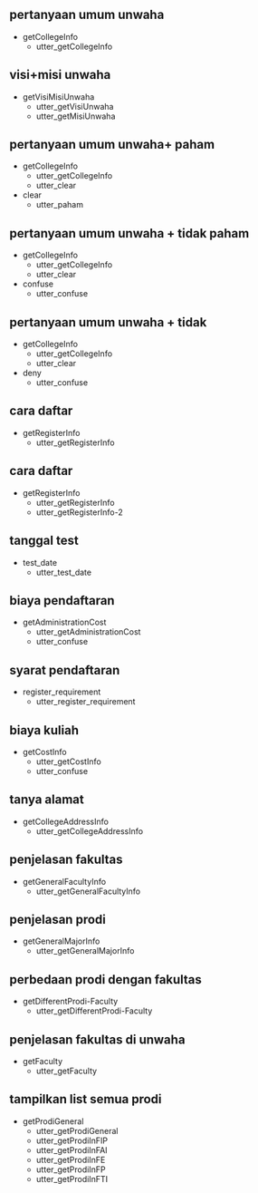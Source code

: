 
## pertanyaan umum unwaha
* getCollegeInfo
  - utter_getCollegeInfo

## visi+misi unwaha
* getVisiMisiUnwaha
  - utter_getVisiUnwaha
  - utter_getMisiUnwaha

## pertanyaan umum unwaha+ paham
* getCollegeInfo
  - utter_getCollegeInfo
  - utter_clear
* clear
  - utter_paham

## pertanyaan umum unwaha + tidak paham
* getCollegeInfo
  - utter_getCollegeInfo
  - utter_clear
* confuse
  - utter_confuse

## pertanyaan umum unwaha + tidak
* getCollegeInfo
  - utter_getCollegeInfo
  - utter_clear
* deny
  - utter_confuse

## cara daftar
* getRegisterInfo
  - utter_getRegisterInfo

## cara daftar
* getRegisterInfo
  - utter_getRegisterInfo
  - utter_getRegisterInfo-2

## tanggal test
* test_date
  - utter_test_date

## biaya pendaftaran
* getAdministrationCost
  - utter_getAdministrationCost
  - utter_confuse

## syarat pendaftaran
* register_requirement
  - utter_register_requirement

## biaya kuliah
* getCostInfo
  - utter_getCostInfo
  - utter_confuse

## tanya alamat
* getCollegeAddressInfo
  - utter_getCollegeAddressInfo

## penjelasan fakultas
* getGeneralFacultyInfo
  - utter_getGeneralFacultyInfo

## penjelasan prodi
* getGeneralMajorInfo
  - utter_getGeneralMajorInfo

## perbedaan prodi dengan fakultas
* getDifferentProdi-Faculty
  - utter_getDifferentProdi-Faculty

## penjelasan fakultas di unwaha
* getFaculty
  - utter_getFaculty

## tampilkan list semua prodi
* getProdiGeneral
  - utter_getProdiGeneral
  - utter_getProdiInFIP
  - utter_getProdiInFAI
  - utter_getProdiInFE
  - utter_getProdiInFP
  - utter_getProdiInFTI

